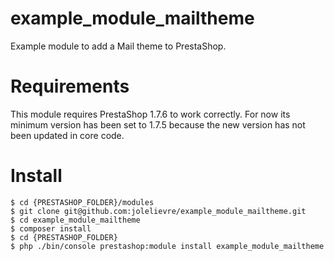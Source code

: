 # example_module_mailtheme
Example module to add a Mail theme to PrestaShop.

# Requirements

This module requires PrestaShop 1.7.6 to work correctly. For now its minimum version has been
set to 1.7.5 because the new version has not been updated in core code.

# Install

```
$ cd {PRESTASHOP_FOLDER}/modules
$ git clone git@github.com:jolelievre/example_module_mailtheme.git
$ cd example_module_mailtheme
$ composer install
$ cd {PRESTASHOP_FOLDER}
$ php ./bin/console prestashop:module install example_module_mailtheme
```
